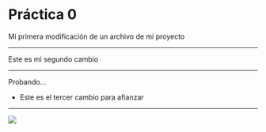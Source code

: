  # Práctica 0
Mi primera modificación 
de un archivo de mi proyecto

******************************
Este es mi segundo cambio
******************************
Probando...

* Este es el tercer cambio para afianzar

--------------------------------------------
![](Ejercicio2-img1.gif)